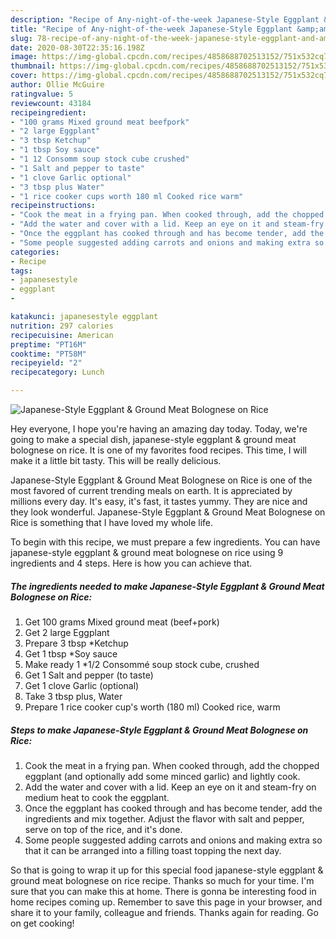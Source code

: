 ```yaml
---
description: "Recipe of Any-night-of-the-week Japanese-Style Eggplant &amp;amp; Ground Meat Bolognese on Rice"
title: "Recipe of Any-night-of-the-week Japanese-Style Eggplant &amp;amp; Ground Meat Bolognese on Rice"
slug: 78-recipe-of-any-night-of-the-week-japanese-style-eggplant-and-amp-ground-meat-bolognese-on-rice
date: 2020-08-30T22:35:16.198Z
image: https://img-global.cpcdn.com/recipes/4858688702513152/751x532cq70/japanese-style-eggplant-ground-meat-bolognese-on-rice-recipe-main-photo.jpg
thumbnail: https://img-global.cpcdn.com/recipes/4858688702513152/751x532cq70/japanese-style-eggplant-ground-meat-bolognese-on-rice-recipe-main-photo.jpg
cover: https://img-global.cpcdn.com/recipes/4858688702513152/751x532cq70/japanese-style-eggplant-ground-meat-bolognese-on-rice-recipe-main-photo.jpg
author: Ollie McGuire
ratingvalue: 5
reviewcount: 43184
recipeingredient:
- "100 grams Mixed ground meat beefpork"
- "2 large Eggplant"
- "3 tbsp Ketchup"
- "1 tbsp Soy sauce"
- "1 12 Consomm soup stock cube crushed"
- "1 Salt and pepper to taste"
- "1 clove Garlic optional"
- "3 tbsp plus Water"
- "1 rice cooker cups worth 180 ml Cooked rice warm"
recipeinstructions:
- "Cook the meat in a frying pan. When cooked through, add the chopped eggplant (and optionally add some minced garlic) and lightly cook."
- "Add the water and cover with a lid. Keep an eye on it and steam-fry on medium heat to cook the eggplant."
- "Once the eggplant has cooked through and has become tender, add the ingredients and mix together. Adjust the flavor with salt and pepper, serve on top of the rice, and it&#39;s done."
- "Some people suggested adding carrots and onions and making extra so that it can be arranged into a filling toast topping the next day."
categories:
- Recipe
tags:
- japanesestyle
- eggplant
- 

katakunci: japanesestyle eggplant  
nutrition: 297 calories
recipecuisine: American
preptime: "PT16M"
cooktime: "PT58M"
recipeyield: "2"
recipecategory: Lunch

---
```



![Japanese-Style Eggplant &amp; Ground Meat Bolognese on Rice](https://img-global.cpcdn.com/recipes/4858688702513152/751x532cq70/japanese-style-eggplant-ground-meat-bolognese-on-rice-recipe-main-photo.jpg)

Hey everyone, I hope you're having an amazing day today. Today, we're going to make a special dish, japanese-style eggplant &amp; ground meat bolognese on rice. It is one of my favorites food recipes. This time, I will make it a little bit tasty. This will be really delicious.



Japanese-Style Eggplant &amp; Ground Meat Bolognese on Rice is one of the most favored of current trending meals on earth. It is appreciated by millions every day. It's easy, it's fast, it tastes yummy. They are nice and they look wonderful. Japanese-Style Eggplant &amp; Ground Meat Bolognese on Rice is something that I have loved my whole life.


To begin with this recipe, we must prepare a few ingredients. You can have japanese-style eggplant &amp; ground meat bolognese on rice using 9 ingredients and 4 steps. Here is how you can achieve that.

<!--inarticleads1-->

##### The ingredients needed to make Japanese-Style Eggplant &amp; Ground Meat Bolognese on Rice:

1. Get 100 grams Mixed ground meat (beef+pork)
1. Get 2 large Eggplant
1. Prepare 3 tbsp *Ketchup
1. Get 1 tbsp *Soy sauce
1. Make ready 1 *1/2 Consommé soup stock cube, crushed
1. Get 1 Salt and pepper (to taste)
1. Get 1 clove Garlic (optional)
1. Take 3 tbsp plus, Water
1. Prepare 1 rice cooker cup&#39;s worth (180 ml) Cooked rice, warm




<!--inarticleads2-->

##### Steps to make Japanese-Style Eggplant &amp; Ground Meat Bolognese on Rice:

1. Cook the meat in a frying pan. When cooked through, add the chopped eggplant (and optionally add some minced garlic) and lightly cook.
1. Add the water and cover with a lid. Keep an eye on it and steam-fry on medium heat to cook the eggplant.
1. Once the eggplant has cooked through and has become tender, add the ingredients and mix together. Adjust the flavor with salt and pepper, serve on top of the rice, and it&#39;s done.
1. Some people suggested adding carrots and onions and making extra so that it can be arranged into a filling toast topping the next day.




So that is going to wrap it up for this special food japanese-style eggplant &amp; ground meat bolognese on rice recipe. Thanks so much for your time. I'm sure that you can make this at home. There is gonna be interesting food in home recipes coming up. Remember to save this page in your browser, and share it to your family, colleague and friends. Thanks again for reading. Go on get cooking!
